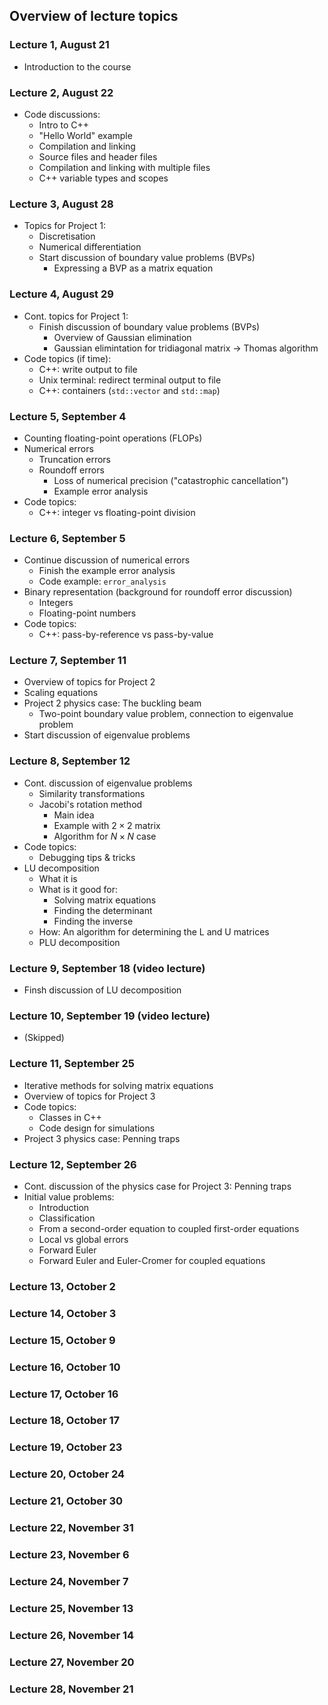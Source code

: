 ## Overview of lecture topics


### Lecture 1, August 21

- Introduction to the course 


### Lecture 2, August 22

- Code discussions:
  - Intro to C++
  - "Hello World" example
  - Compilation and linking
  - Source files and header files
  - Compilation and linking with multiple files
  - C++ variable types and scopes


### Lecture 3, August 28

- Topics for Project 1:
  - Discretisation
  - Numerical differentiation
  - Start discussion of boundary value problems (BVPs)
    - Expressing a BVP as a matrix equation


### Lecture 4, August 29

- Cont. topics for Project 1:
  - Finish discussion of boundary value problems (BVPs)
    - Overview of Gaussian elimination
    - Gaussian elimintation for tridiagonal matrix → Thomas algorithm
- Code topics (if time):
  - C++: write output to file
  - Unix terminal: redirect terminal output to file
  - C++: containers (`std::vector` and `std::map`)


### Lecture 5, September 4

- Counting floating-point operations (FLOPs)
- Numerical errors
  - Truncation errors
  - Roundoff errors
    - Loss of numerical precision ("catastrophic cancellation")
    - Example error analysis
- Code topics:
  - C++: integer vs floating-point division


### Lecture 6, September 5

- Continue discussion of numerical errors
  - Finish the example error analysis
  - Code example: `error_analysis`
- Binary representation (background for roundoff error discussion)
  - Integers
  - Floating-point numbers
- Code topics:
  - C++: pass-by-reference vs pass-by-value


### Lecture 7, September 11

- Overview of topics for Project 2
- Scaling equations
- Project 2 physics case: The buckling beam
  - Two-point boundary value problem, connection to eigenvalue problem
- Start discussion of eigenvalue problems


### Lecture 8, September 12

- Cont. discussion of eigenvalue problems
  - Similarity transformations
  - Jacobi's rotation method
    - Main idea
    - Example with $2 \times 2$ matrix
    - Algorithm for $N \times N$ case
- Code topics:
  - Debugging tips & tricks
- LU decomposition
  - What it is
  - What is it good for:
    - Solving matrix equations  
    - Finding the determinant
    - Finding the inverse
  - How: An algorithm for determining the L and U matrices
  - PLU decomposition


### Lecture 9, September 18 (video lecture)

- Finsh discussion of LU decomposition


### Lecture 10, September 19 (video lecture)

- (Skipped)


### Lecture 11, September 25

- Iterative methods for solving matrix equations
- Overview of topics for Project 3
- Code topics:
  - Classes in C++
  - Code design for simulations
- Project 3 physics case: Penning traps


### Lecture 12, September 26
- Cont. discussion of the physics case for Project 3: Penning traps
- Initial value problems:
  - Introduction
  - Classification
  - From a second-order equation to coupled first-order equations
  - Local vs global errors
  - Forward Euler
  - Forward Euler and Euler-Cromer for coupled equations


### Lecture 13, October 2



### Lecture 14, October 3



### Lecture 15, October 9



### Lecture 16, October 10



### Lecture 17, October 16



### Lecture 18, October 17



### Lecture 19, October 23



### Lecture 20, October 24



### Lecture 21, October 30



### Lecture 22, November 31



### Lecture 23, November 6



### Lecture 24, November 7



### Lecture 25, November 13



### Lecture 26, November 14



### Lecture 27, November 20



### Lecture 28, November 21




